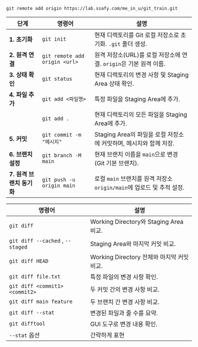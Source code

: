 ```git
git remote add origin https://lab.ssafy.com/me_in_u/git_train.git
```

| 단계                | 명령어                           | 설명                                                |
| ----------------- | ----------------------------- | ------------------------------------------------- |
| **1. 초기화**        | `git init`                    | 현재 디렉토리를 Git 로컬 저장소로 초기화. `.git` 폴더 생성.           |
| **2. 원격 연결**      | `git remote add origin <url>` | 원격 저장소(URL)를 로컬 저장소에 연결. `origin`은 기본 원격 이름.      |
| **3. 상태 확인**      | `git status`                  | 현재 디렉토리의 변경 사항 및 Staging Area 상태 확인.              |
| **4. 파일 추가**      | `git add <파일명>`               | 특정 파일을 Staging Area에 추가.                          |
|                   | `git add .`                   | 현재 디렉토리의 모든 파일을 Staging Area에 추가.                 |
| **5. 커밋**         | `git commit -m "메시지"`         | Staging Area의 파일을 로컬 저장소에 커밋하며, 메시지와 함께 저장.       |
| **6. 브랜치 설정**     | `git branch -M main`          | 현재 브랜치 이름을 `main`으로 변경 (Git 기본 브랜치).              |
| **7. 원격 브랜치 동기화** | `git push -u origin main`     | 로컬 `main` 브랜치를 원격 저장소 `origin/main`에 업로드 및 추적 설정. |


| 명령어                              | 설명                                  |
| -------------------------------- | ----------------------------------- |
| `git diff`                       | Working Directory와 Staging Area 비교. |
| `git diff --cached` , `--staged` | Staging Area와 마지막 커밋 비교.            |
| `git diff HEAD`                  | Working Directory 전체와 마지막 커밋 비교.    |
| `git diff file.txt`              | 특정 파일의 변경 사항 확인.                    |
| `git diff <commit1> <commit2>`   | 두 커밋 간의 변경 사항 비교.                   |
| `git diff main feature`          | 두 브랜치 간 변경 사항 비교.                   |
| `git diff --stat`                | 변경된 파일과 줄 수를 요약.                    |
| `git difftool`                   | GUI 도구로 변경 내용 확인.                   |
| `--stat` 옵션                      | 간략하게 표현                             |
